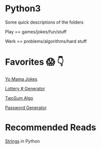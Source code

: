 # Python3
Some quick descriptions of the folders 

Play == games/jokes/fun/stuff
 
Werk == problems/algorithms/hard stuff

# Favorites 😱 👇

<a href="https://github.com/rhollings/Python3/blob/main/play/yo_mama.py">Yo Mama Jokes</a>

<a href="https://github.com/rhollings/Python3/blob/main/play/lotto_generator.py">Lottery # Generator</a>

<a href="https://github.com/rhollings/Python3/blob/main/werk/twoSum.py">TwoSum Algo</a>

<a href="https://github.com/rhollings/Python3/blob/main/werk/password_generator.py">Password Generator</a>


# Recommended Reads

<a href="https://diveintopython3.net/strings.html" target="_blank">Strings</a> in Python
